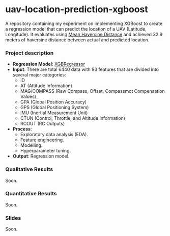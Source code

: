 # uav-location-prediction-xgboost
A repository containing my experiment on implementing XGBoost to create a regression model that can predict the location of a UAV (Latitude, Longitude). It evaluates using [Mean Haversine Distance](https://scikit-learn.org/stable/modules/generated/sklearn.metrics.pairwise.haversine_distances.html) and achieved 32.9 meters of haversine distance between actual and predicted location. 

### Project description
- **Regression Model**: [XGBRegressor](https://xgboost.readthedocs.io/en/stable/python/python_api.html)
- **Input**: There are total 6440 data with 93 features that are divided into several major categories:
  -  ID 
  -  AT (Attitude Information)
  -  MAG/COMPASS (Raw Compass, Offset, Compassmot Compensation Values) 
  -  GPA (Global Position Accuracy) 
  -  GPS (Global Positioning System) 
  -  IMU (Inertial Measurement Unit)
  -  CTUN (Control, Throttle, and Altitude Information)
  -  RCOUT (RC Outputs)
- **Process**: 
    - Exploratory data analysis (EDA).
    - Feature engineering.
    - Modelling.
    - Hyperparameter tuning.
- **Output**: Regression model.

### Qualitative Results
Soon.

### Quantitative Results
Soon.

### Slides
Soon.
